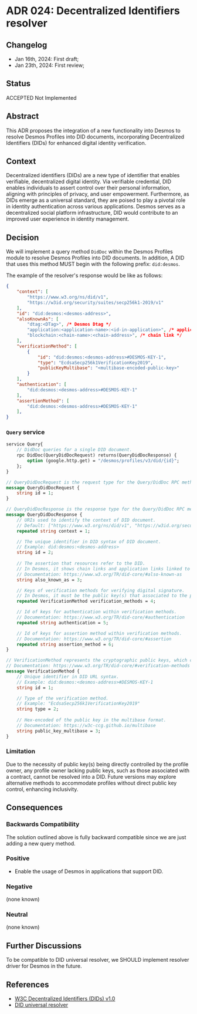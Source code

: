 # ADR 024: Decentralized Identifiers resolver

## Changelog

- Jan 16th, 2024: First draft;
- Jan 23th, 2024: First review;

## Status

ACCEPTED Not Implemented

## Abstract

This ADR proposes the integration of a new functionality into Desmos to resolve Desmos Profiles into DID documents, incorporating Decentralized Identifiers (DIDs) for enhanced digital identity verification.

## Context

Decentralized identifiers (DIDs) are a new type of identifier that enables verifiable, decentralized digital identity. Via verifiable credential, DID enables individuals to assert control over their personal information, aligning with principles of privacy, and user empowerment. Furthermore, as DIDs emerge as a universal standard, they are poised to play a pivotal role in identity authentication across various applications. Desmos serves as a decentralized social platform infrastructure, DID would contribute to an improved user experience in identity management.

## Decision

We will implement a query method `DidDoc` within the Desmos Profiles module to resolve Desmos Profiles into DID documents. In addition, A DID that uses this method MUST begin with the following prefix: `did:desmos`.

The example of the resolver's response would be like as follows:

```json
{
    "context": [
        "https://www.w3.org/ns/did/v1",
        "https://w3id.org/security/suites/secp256k1-2019/v1"
    ],
    "id": "did:desmos:<desmos-address>",
    "alsoKnownAs": [
        "dtag:<DTag>", /* Desmos Dtag */
        "application:<application-name>:<id-in-application>", /* application link */
        "blockchain:<chain-name>:<chain-address>", /* chain link */
    ],
    "verificationMethod": [
        {
            "id": "did:desmos:<desmos-address>#DESMOS-KEY-1",
            "type": "EcdsaSecp256k1VerificationKey2019",
            "publicKeyMultibase": "<multibase-encoded-public-key>"
        }
    ],
    "authentication": [
        "did:desmos:<desmos-address>#DESMOS-KEY-1"
    ],
    "assertionMethod": [
        "did:desmos:<desmos-address>#DESMOS-KEY-1"
    ],
}
```

### `Query` service

```protobuf
service Query{
    // DidDoc queries for a single DID document. 
    rpc DidDoc(QueryDidDocRequest) returns(QueryDidDocResponse) {
        option (google.http.get) = "/desmos/profiles/v3/did/{id}";
    };
}

// QueryDidDocRequest is the request type for the Query/DidDoc RPC method
message QueryDidDocRequest {
    string id = 1;
}

// QueryDidDocResponse is the response type for the Query/DidDoc RPC method
message QueryDidDocResponse {
    // URIs used to identify the context of DID document.
    // Default: ["https://www.w3.org/ns/did/v1", "https://w3id.org/security/suites/secp256k1-2019/v1"]
    repeated string context = 1;

    // The unique identifier in DID syntax of DID document.
    // Example: did:desmos:<desmos-address> 
    string id = 2;
    
    // The assertion that resources refer to the DID.
    // In Desmos, it shows chain links and application links linked to profile.
    // Documentation: https://www.w3.org/TR/did-core/#also-known-as
    string also_known_as = 3;

    // Keys of verification methods for verifying digital signature.
    // In Desmos, it must be the public key(s) that associated to the profile owner.
    repeated VerificationMethod verification_methods = 4;

    // Id of keys for authentication within verification methods.
    // Documentation: https://www.w3.org/TR/did-core/#authentication
    repeated string authentication = 5;

    // Id of keys for assertion method within verification methods.
    // Documentation: https://www.w3.org/TR/did-core/#assertion
    repeated string assertion_method = 6;
}

// VerificationMethod represents the cryptographic public keys, which can be used to authenticate interaction.
// Documentation: https://www.w3.org/TR/did-core/#verification-methods
message VerificationMethod {
    // Unique identifier in DID URL syntax.
    // Example: did:desmos:<desmos-address>#DESMOS-KEY-1
    string id = 1;

    // Type of the verification method.
    // Example: "EcdsaSecp256k1VerificationKey2019"
    string type = 2;
    
    // Hex-encoded of the public key in the multibase format.
    // Documentation: https://w3c-ccg.github.io/multibase
    string public_key_multibase = 3;
}
```

### Limitation

Due to the necessity of public key(s) being directly controlled by the profile owner, any profile owner lacking public keys, such as those associated with a contract, cannot be resolved into a DID.
Future versions may explore alternative methods to accommodate profiles without direct public key control, enhancing inclusivity.

## Consequences

### Backwards Compatibility

The solution outlined above is fully backward compatible since we are just adding a new query method.

### Positive

- Enable the usage of Desmos in applications that support DID.

### Negative

(none known)

### Neutral

(none known)

## Further Discussions

To be compatible to DID universal resolver, we SHOULD implement resolver driver for Desmos in the future.

## References

- [W3C Decentralized Identifiers (DIDs) v1.0](https://www.w3.org/TR/did-core/)
- [DID universal resolver](https://github.com/decentralized-identity/universal-resolver)